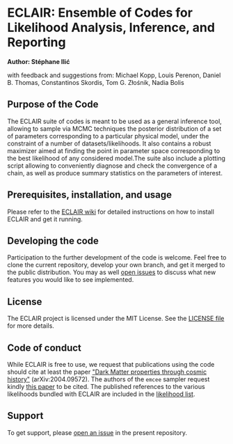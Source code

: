 # ECLAIR: Ensemble of Codes for Likelihood Analysis, Inference, and Reporting

**Author: Stéphane Ilić**

with feedback and suggestions from: Michael Kopp, Louis Perenon, Daniel B. Thomas, Constantinos Skordis, Tom G. Złośnik, Nadia Bolis

## Purpose of the Code

The ECLAIR suite of codes is meant to be used as a general inference tool, allowing to sample via MCMC techniques the posterior distribution of a set of parameters corresponding to a particular physical model, under the constraint of a number of datasets/likelihoods. It also contains a robust maximizer aimed at finding the point in parameter space corresponding to the best likelihood of any considered model.The suite also include a plotting script allowing to conveniently diagnose and check the convergence of a chain, as well as produce summary statistics on the parameters of interest.

## Prerequisites, installation, and usage

Please refer to the [ECLAIR wiki](https://github.com/s-ilic/ECLAIR/wiki) for detailed instructions on how to install ECLAIR and get it running.

## Developing the code

Participation to the further development of the code is welcome. Feel free to clone the current repository, develop your own branch, and get it merged to the public distribution. You may as well [open issues](https://github.com/s-ilic/ECLAIR/issues) to discuss what new features you would like to see implemented.

## License

The ECLAIR project is licensed under the MIT License. See the [LICENSE file](https://github.com/s-ilic/ECLAIR/blob/master/LICENSE) for more details.

## Code of conduct

While ECLAIR is free to use, we request that publications using the code should cite at least the paper ["Dark Matter properties through cosmic history"](https://arxiv.org/abs/2004.09572) (arXiv:2004.09572). The authors of the `emcee` sampler request kindly [this paper](https://arxiv.org/abs/1202.3665) to be cited. The published references to the various likelihoods bundled with ECLAIR are included in the [likelihood list](https://github.com/s-ilic/ECLAIR/blob/master/likelihoods/likelihoods.txt).

## Support

To get support, please [open an issue](https://github.com/s-ilic/ECLAIR/issues) in the present repository.
